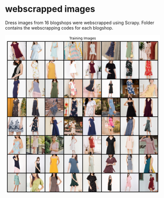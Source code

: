 # webscrapped images
Dress images from 16 blogshops were webscrapped using Scrapy. Folder contains the webscrapping codes for each blogshop.

![sample of webscrapped images](https://github.com/mingxiuuuuu/webscrapped-images/blob/master/sample%20of%20webscrapped%20images.png)
